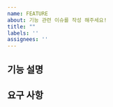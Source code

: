 ```yaml
---
name: FEATURE
about: 기능 관련 이슈를 작성 해주세요!
title: ""
labels: ''
assignees: ''
---
```


## 기능 설명

## 요구 사항
